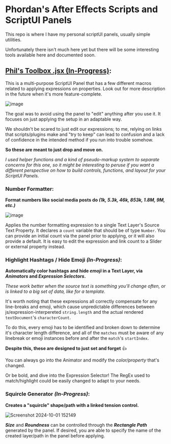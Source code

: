 # Phordan's After Effects Scripts and ScriptUI Panels
This repo is where I have my personal scriptUI panels, usually simple utilities.

Unfortunately there isn't much here yet but there will be some interesting tools available here and documented soon.

## [Phil's Toolbox .jsx (In-Progress)](https://github.com/phordan/phordan_ae_scripts/blob/main/Phils%20Toolbox.jsx):
This is a multi-purpose ScriptUI Panel that has a few different macros related to applying expressions on properties. 
Look out for more description in the future when it's more feature-complete.

![image](https://github.com/user-attachments/assets/eb99162b-9144-4b5e-a286-8db5389de8e2)

The goal was to avoid using the panel to "edit" anything after you use it. It focuses on just applying the setup in an adaptable way.

We shouldn't be scared to just edit our expressions; to me, relying on links that scripts/plugins make and "try to keep" can lead to confusion and a lack of confidence in the intended method if you run into trouble somehow.

**So these are meant to just drop and move on.**

*I used helper functions and a kind of pseudo-markup system to separate concerns for this one, so it might be interesting to peruse if you want a different perspective on how to build controls, functions, and layout for *your* ScriptUI Panels.*

### Number Formatter:
**Format numbers like social media posts do _(1k, 5.3k, 46k, 853k, 1.8M, 9M, etc.)_** 

![image](https://github.com/user-attachments/assets/285a673e-bda6-4a7d-b19c-7ca3e0e8715d)

Applies the number formatting expression to a single Text Layer's Source Text Property. It declares a `count` variable that should be of type `Number`. You can provide an initial count via the panel prior to applying, or it will also provide a default. 
It is easy to edit the expression and link count to a Slider or external property instead. 

### Highlight Hashtags / Hide Emoji _(In-Progress)_:
**Automatically color hashtags and hide _emoji_ in a Text Layer, via _Animators_ and _Expression Selectors_.**

_These work better when the source text is something you'll change often, or is linked to a big set of data, like for a template._

It's worth noting that these expressions all correctly compensate for any line-breaks and emoji, which cause unpredictable differences between js/expression-interpereted `string.length` and the actual rendered `textDocument`'s `characterCount`.

To do this, every emoji has to be identified and broken down to determine it's character length difference, and all of the `matches` must be aware of any linebreak or emoji instances before and after the `match`'s `startIndex`.

 **Despite this, these are designed to just set and forget** 👍

You can always go into the Animator and modify the _color/property_ that's changed. 

Or be bold, and dive into the Expression Selector! The RegEx used to match/highlight could be easily changed to adapt to your needs.

### Squircle Generator _(In-Progress)_:
**Creates a "squircle" shape/path with a linked tension control.**

![Screenshot 2024-10-01 152149](https://github.com/user-attachments/assets/63394728-cd02-44e4-a21d-06711dd6c5d0)

**_Size_** and **_Roundness_** can be controlled through the **_Rectangle Path_** generated by the panel. If desired, you are able to specify the name of the created layer/path in the panel before applying.

